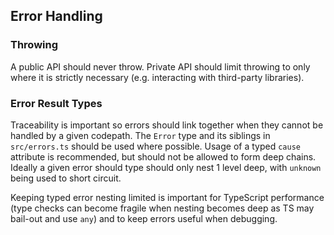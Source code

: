 ## Error Handling

### Throwing

A public API should never throw. Private API should limit throwing to only where it is strictly necessary (e.g. interacting with third-party libraries).

### Error Result Types

Traceability is important so errors should link together when they cannot be handled by a given codepath. The `Error` type and its siblings in `src/errors.ts` should be used where possible. Usage of a typed `cause` attribute is recommended, but should not be allowed to form deep chains. Ideally a given error should type should only nest 1 level deep, with `unknown` being used to short circuit.

Keeping typed error nesting limited is important for TypeScript performance (type checks can become fragile when nesting becomes deep as TS may bail-out and use `any`) and to keep errors useful when debugging.
